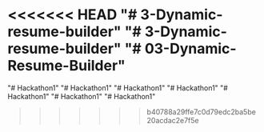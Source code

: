 <<<<<<< HEAD
"# 3-Dynamic-resume-builder" 
"# 3-Dynamic-resume-builder" 
"# 03-Dynamic-Resume-Builder" 
=======
"# Hackathon1" 
"# Hackathon1" 
"# Hackathon1" 
"# Hackathon1" 
"# Hackathon1" 
"# Hackathon1" 
"# Hackathon1" 
>>>>>>> b40788a29ffe7c0d79edc2ba5be20acdac2e7f5e
